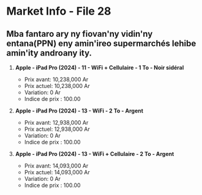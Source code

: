# Market Info - File 28

## Mba fantaro ary ny fiovan'ny vidin'ny entana(PPN) eny amin'ireo supermarchés lehibe amin'ity androany ity.

1. **Apple - iPad Pro (2024) - 11 - WiFi + Cellulaire - 1 To - Noir sidéral**
   - Prix avant: 10,238,000 Ar
   - Prix actuel: 10,238,000 Ar
   - Variation: 0 Ar
   - Indice de prix : 100.00

2. **Apple - iPad Pro (2024) - 13 - WiFi - 2 To - Argent**
   - Prix avant: 12,938,000 Ar
   - Prix actuel: 12,938,000 Ar
   - Variation: 0 Ar
   - Indice de prix : 100.00

3. **Apple - iPad Pro (2024) - 13 - WiFi + Cellulaire - 2 To - Argent**
   - Prix avant: 14,093,000 Ar
   - Prix actuel: 14,093,000 Ar
   - Variation: 0 Ar
   - Indice de prix : 100.00

